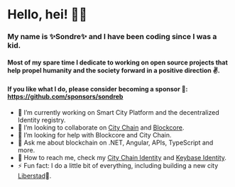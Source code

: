 # Hello, hei! 💛🖤

### My name is ✨**Sondre**✨ and I have been coding since I was a kid.

#### Most of my spare time I dedicate to working on open source projects that help propel humanity and the society forward in a positive direction ✌️.

#### If you like what I do, please consider becoming a sponsor 🤑: https://github.com/sponsors/sondreb

- 🔨 I’m currently working on Smart City Platform and the decentralized Identity registry.
- 👯 I’m looking to collaborate on [City Chain](https://www.city-chain.org/) and [Blockcore](https://www.blockcore.net/).
- 🤔 I’m looking for help with Blockcore and City Chain.
- 💬 Ask me about blockchain on .NET, Angular, APIs, TypeScript and more.
- 💌 How to reach me, check my [City Chain Identity](https://identity.city-chain.org/view/P9ppftn667PgXwqCKNaUVnD8BS8rjmkcUo) and [Keybase Identity](https://keybase.io/sondreb).
- ⚡ Fun fact: I do a little bit of everything, including building a new city  [Liberstad](https://www.liberstad.com)🏡.
